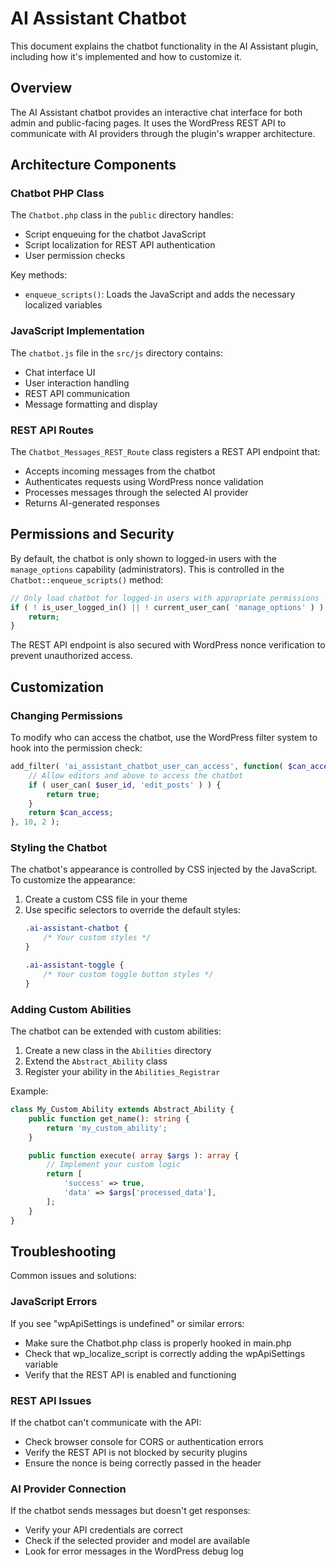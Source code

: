 # AI Assistant Chatbot

This document explains the chatbot functionality in the AI Assistant plugin, including how it's implemented and how to customize it.

## Overview

The AI Assistant chatbot provides an interactive chat interface for both admin and public-facing pages. It uses the WordPress REST API to communicate with AI providers through the plugin's wrapper architecture.

## Architecture Components

### Chatbot PHP Class

The `Chatbot.php` class in the `public` directory handles:

- Script enqueuing for the chatbot JavaScript
- Script localization for REST API authentication
- User permission checks

Key methods:
- `enqueue_scripts()`: Loads the JavaScript and adds the necessary localized variables

### JavaScript Implementation

The `chatbot.js` file in the `src/js` directory contains:
- Chat interface UI
- User interaction handling
- REST API communication
- Message formatting and display

### REST API Routes

The `Chatbot_Messages_REST_Route` class registers a REST API endpoint that:
- Accepts incoming messages from the chatbot
- Authenticates requests using WordPress nonce validation
- Processes messages through the selected AI provider
- Returns AI-generated responses

## Permissions and Security

By default, the chatbot is only shown to logged-in users with the `manage_options` capability (administrators). This is controlled in the `Chatbot::enqueue_scripts()` method:

```php
// Only load chatbot for logged-in users with appropriate permissions
if ( ! is_user_logged_in() || ! current_user_can( 'manage_options' ) ) {
    return;
}
```

The REST API endpoint is also secured with WordPress nonce verification to prevent unauthorized access.

## Customization

### Changing Permissions

To modify who can access the chatbot, use the WordPress filter system to hook into the permission check:

```php
add_filter( 'ai_assistant_chatbot_user_can_access', function( $can_access, $user_id ) {
    // Allow editors and above to access the chatbot
    if ( user_can( $user_id, 'edit_posts' ) ) {
        return true;
    }
    return $can_access;
}, 10, 2 );
```

### Styling the Chatbot

The chatbot's appearance is controlled by CSS injected by the JavaScript. To customize the appearance:

1. Create a custom CSS file in your theme
2. Use specific selectors to override the default styles:
   ```css
   .ai-assistant-chatbot {
       /* Your custom styles */
   }

   .ai-assistant-toggle {
       /* Your custom toggle button styles */
   }
   ```

### Adding Custom Abilities

The chatbot can be extended with custom abilities:

1. Create a new class in the `Abilities` directory
2. Extend the `Abstract_Ability` class
3. Register your ability in the `Abilities_Registrar`

Example:
```php
class My_Custom_Ability extends Abstract_Ability {
    public function get_name(): string {
        return 'my_custom_ability';
    }

    public function execute( array $args ): array {
        // Implement your custom logic
        return [
            'success' => true,
            'data' => $args['processed_data'],
        ];
    }
}
```

## Troubleshooting

Common issues and solutions:

### JavaScript Errors

If you see "wpApiSettings is undefined" or similar errors:
- Make sure the Chatbot.php class is properly hooked in main.php
- Check that wp_localize_script is correctly adding the wpApiSettings variable
- Verify that the REST API is enabled and functioning

### REST API Issues

If the chatbot can't communicate with the API:
- Check browser console for CORS or authentication errors
- Verify the REST API is not blocked by security plugins
- Ensure the nonce is being correctly passed in the header

### AI Provider Connection

If the chatbot sends messages but doesn't get responses:
- Verify your API credentials are correct
- Check if the selected provider and model are available
- Look for error messages in the WordPress debug log
